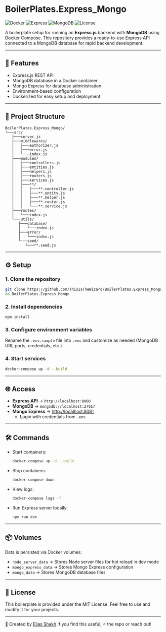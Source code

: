 # BoilerPlates.Express_Mongo

![Docker](https://img.shields.io/badge/Docker-Ready-blue?logo=docker)
![Express](https://img.shields.io/badge/Express-4-black?logo=express)
![MongoDB](https://img.shields.io/badge/MongoDB-6.green?logo=mongodb)
![License](https://img.shields.io/badge/License-MIT-yellow)

A boilerplate setup for running an **Express.js** backend with **MongoDB** using Docker Compose.
This repository provides a ready-to-use Express API connected to a MongoDB database for rapid backend development.

---

## 🚀 Features

- Express.js REST API
- MongoDB database in a Docker container
- Mongo Express for database administration
- Environment-based configuration
- Dockerized for easy setup and deployment

---

## 📂 Project Structure

```
BoilerPlates.Express_Mongo/
└───src/
   ├───server.js
   ├───middlewares/
   │   ├───authorizer.js
   │   ├───error.js
   │   └───index.js
   ├───modules/
   │   ├───controllers.js
   │   ├───entities.js
   │   ├───helpers.js
   │   ├───routers.js
   │   ├───services.js
   │   ├───**/
   │   │   ├───**.controller.js
   │   │   ├───**.entity.js
   │   │   ├───**.helper.js
   │   │   ├───**.router.js
   │   │   └───**.service.js
   ├───routes/
   │   └───index.js
   └───utils/
      ├───database/
      │   └───index.js
      ├───error/
      │   └───index.js
      └───seed/
         └───**.seed.js
```

---

## ⚙️ Setup

### 1. Clone the repository

```bash
git clone https://github.com/ThisIsTheWizard/BoilerPlates.Express_Mongo.git
cd BoilerPlates.Express_Mongo
```

### 2. Install dependencies

```bash
npm install
```

### 3. Configure environment variables

Rename the `.env.sample` file into `.env` and customize as needed (MongoDB URI, ports, credentials, etc.)

### 4. Start services

```bash
docker-compose up -d --build
```

---

## 🌐 Access

- **Express API** → `http://localhost:8000`
- **MongoDB** → `mongodb://localhost:27017`
- **Mongo Express** → [http://localhost:8081](http://localhost:8081)
  - Login with credentials from `.env`

---

## 🛠️ Commands

- Start containers:

  ```bash
  docker-compose up -d --build
  ```

- Stop containers:

  ```bash
  docker-compose down
  ```

- View logs:

  ```bash
  docker-compose logs -f
  ```

- Run Express server locally:

  ```bash
  npm run dev
  ```

---

## 📦 Volumes

Data is persisted via Docker volumes:

- `node_server_data` → Stores Node server files for hot reload in dev mode
- `mongo_express_data` → Stores Mongo Express configuration
- `mongo_data` → Stores MongoDB database files

---

## 📝 License

This boilerplate is provided under the MIT License.
Feel free to use and modify it for your projects.

---

👋 Created by [Elias Shekh](https://sheikhthewizard.world)
If you find this useful, ⭐ the repo or reach out!
